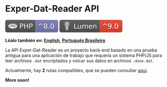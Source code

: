 # Exper-Dat-Reader API

[![PHP](./assets/badges/php.svg)](#exper-dat-reader-api)
[![Lumen](./assets/badges/lumen.svg)](#exper-dat-reader-api)

**Léalo también en: [English](../README.md), [Português Brasileiro](./README.PT-BR.md)**

La API Exper-Dat-Reader es un proyecto back-end basado en una prueba antigua para
una aplicación de trabajo que requería un sistema PHP/JS para leer archivos `.dat`
encriptados y volcar sus datos en archivos `.done.dat`.

Actualmente, hay **2** rutas compatibles, que se pueden consultar [aquí](./ROUTES.md).

**More soon!**
